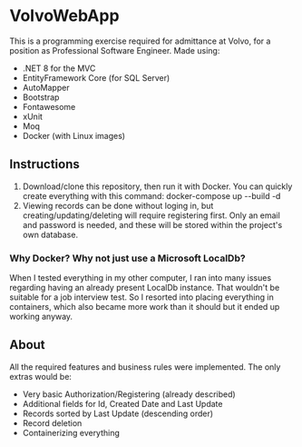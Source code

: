 # VolvoWebApp
This is a programming exercise required for admittance at Volvo, for a position as Professional Software Engineer.
Made using:
- .NET 8 for the MVC
- EntityFramework Core (for SQL Server)
- AutoMapper
- Bootstrap
- Fontawesome
- xUnit
- Moq
- Docker (with Linux images)

## Instructions
1. Download/clone this repository, then run it with Docker. You can quickly create everything with this command: 
docker-compose up --build -d
2. Viewing records can be done without loging in, but creating/updating/deleting will require registering first. Only an email and password is needed, and these will be stored within the project's own database.

### Why Docker? Why not just use a Microsoft LocalDb?
When I tested everything in my other computer, I ran into many issues regarding having an already present LocalDb instance. That wouldn't be suitable for a job interview test.
So I resorted into placing everything in containers, which also became more work than it should but it ended up working anyway.

## About
All the required features and business rules were implemented. The only extras would be:
- Very basic Authorization/Registering (already described)
- Additional fields for Id, Created Date and Last Update
- Records sorted by Last Update (descending order)
- Record deletion
- Containerizing everything
